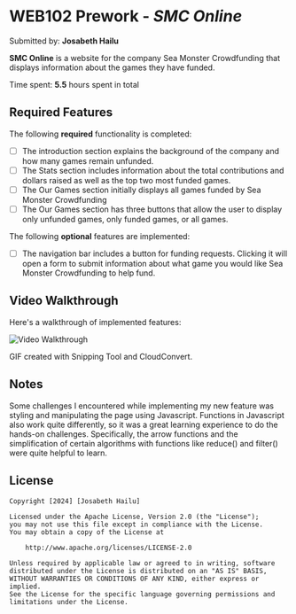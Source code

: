 # WEB102 Prework - *SMC Online*

Submitted by: **Josabeth Hailu**

**SMC Online** is a website for the company Sea Monster Crowdfunding that displays information about the games they have funded.

Time spent: **5.5** hours spent in total

## Required Features

The following **required** functionality is completed:

* [ ] The introduction section explains the background of the company and how many games remain unfunded.
* [ ] The Stats section includes information about the total contributions and dollars raised as well as the top two most funded games.
* [ ] The Our Games section initially displays all games funded by Sea Monster Crowdfunding
* [ ] The Our Games section has three buttons that allow the user to display only unfunded games, only funded games, or all games.

The following **optional** features are implemented:

* [ ] The navigation bar includes a button for funding requests. Clicking it will open a form to submit information about what game you would like Sea Monster Crowdfunding to help fund.

## Video Walkthrough

Here's a walkthrough of implemented features:

<img src='./assets/Walkthrough.gif' title='Video Walkthrough' width='' alt='Video Walkthrough' />

<!-- Replace this with whatever GIF tool you used! -->
GIF created with Snipping Tool and CloudConvert.

## Notes

Some challenges I encountered while implementing my new feature was styling and manipulating the page using Javascript. Functions in Javascript also work quite differently, so it was a great learning experience to do the hands-on challenges. Specifically, the arrow functions and the simplification of certain algorithms with functions like reduce() and filter() were quite helpful to learn.

## License

    Copyright [2024] [Josabeth Hailu]

    Licensed under the Apache License, Version 2.0 (the "License");
    you may not use this file except in compliance with the License.
    You may obtain a copy of the License at

        http://www.apache.org/licenses/LICENSE-2.0

    Unless required by applicable law or agreed to in writing, software
    distributed under the License is distributed on an "AS IS" BASIS,
    WITHOUT WARRANTIES OR CONDITIONS OF ANY KIND, either express or implied.
    See the License for the specific language governing permissions and
    limitations under the License.
